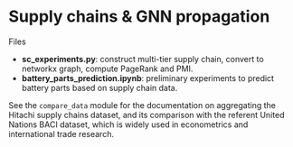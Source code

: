 # Supply chains & GNN propagation
Files
- **sc_experiments.py**: construct multi-tier supply chain, convert to networkx graph, compute PageRank and PMI.
- **battery_parts_prediction.ipynb**: preliminary experiments to predict battery parts based on supply chain data.

See the `compare_data` module for the documentation on aggregating the Hitachi supply chains dataset, and its comparison with the referent United Nations BACI dataset, which is widely used in econometrics and international trade research.
